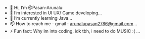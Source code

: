 - 👋 Hi, I’m @Pasan-Arunalu
- 👀 I’m interested in UI UX/ Game developing...
- 🌱 I’m currently learning Java...
- 📫 How to reach me - gmail : arunalupasan2786@gmail.com...
- ⚡ Fun fact: Why im into coding, idk tbh, i need to do MUSIC :( ...

<!---
Pasan-Arunalu/Pasan-Arunalu is a ✨ special ✨ repository because its `README.md` (this file) appears on your GitHub profile.
You can click the Preview link to take a look at your changes.
--->
